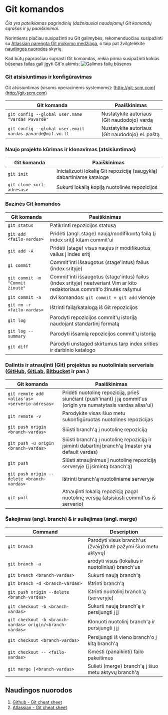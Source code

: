 Git komandos
============

_Čia yra pateikiamas pagrindinių (dažniausiai naudojamų) Git komandų sąrašas ir jų paaiškinimai._

Norintiems plačiau susipažinti su Git galimybės, rekomenduočiau susipažinti su [Atlassian parengta Git mokymo medžiaga](https://www.atlassian.com/git/tutorials), o taip pat žvilgtelėkite [naudingos nuorodos](#naudingos-nuorodos) skyrių.

Kad būtų paprasčiau suprasti Git komandas, reikia pirma susipažinti kokias būsenas failas gali įgyti Git'o akimis: ![Galimos failų būsenos](https://image.slidesharecdn.com/gittutorial-150724014321-lva1-app6891/95/git-tutorial-8-638.jpg?cb=1437702443)

### Git atsisiuntimas ir konfigūravimas

Git atsisiuntimas (visoms operacinėms systemoms): [http://git-scm.com](http://git-scm.com)

| Git komanda | Paaiškinimas |
| ----------- | ------------ |
| `git config --global user.name "Vardas Pavardė"`           | Nustatykite autoriaus (Git naudodojo) vardą     |
| `git config --global user.email vardas.pavarde@mif.vu.lt`  | Nustatykite autoriaus (Git naudodojo) el. paštą |

### Naujo projekto kūrimas ir klonavimas (atsisiuntimas) 

| Git komanda | Paaiškinimas |
| ----------- | ------------ |
| `git init`  | Inicializuoti lokalią Git repoziciją (saugyklą) dabartiniame kataloge |
| `git clone <url-adresas>` | Sukurti lokalią kopiją nuotolinės repozicijos           |

### Bazinės Git komandos

| Git komanda | Paaiškinimas |
| ----------- | ------------ |
| `git status` | Patikrinti repozicijos statusą |
| `git add <failo-vardas>` | Pridėti (angl. stage) naują/modifikuotą failą (į index sritį) kitam commit'ui |
| `git add -A` | Pridėti (stage) visus naujus ir modifikuotus vailus į index sritį |
| `gi commit`  | Commit'inti išsaugotus (stage'intus) failus (index srityje) |
| `git commit -m "Commit žinutė"` | Commit'inti išsaugotus (stage'intus) failus (index srityje) neatveriant Vim ar kito redaktoriaus commit'o žinutės rašymui |
| `git commit -a` | dvi komandos: `git commit + git add` vienoje |
| `git rm -r <failo-vardas>` | Ištrinti failą/katalogą iš Git repozicijos |
| `git log` | Parodyti repozicijos commit'ų istoriją naudojant standartinį formatą |
| `git log --summary` | Parodyti išsamią repozicijos commit'ų istoriją |t
| `git diff` | Parodyti unstaged skirtumus tarp index srities ir darbinio katalogo |

### Dalintis ir atnaujinti (Git) projektus su nuotoliniais serveriais ([GitHub](http://www.github.com/), [GitLab](http://www.gitlab.com/), [Bitbucket](https://bitbucket.org/) ir pan.)

| Git komanda | Paaiškinimas |
| ----------- | ------------ |
| `git remote add <alias'as> <serverio-adresas>` | Pridėti nuotolinę repoziciją, prieš siunčiant (push'inant) į ją commit'us (origin yra numatytasis vardas alias'ui) |
| `git remote -v` | Parodykite visas šiuo metu sukonfigūruotas nuotolines repozicijas |
| `git push origin <branch-vardas>` | Siūsti branch'ą į nuotolinę repoziciją |
| `git push -u origin <branch-vardas>` | Siūsti branch'ą į nuotolinę repoziciją ir įsiminti dabartinį branch'ą (master yra default vardas) |
| `git push` | Siūsti atnaujinimus į nuotolinę repoziciją serveryje (į įsimintą branch'ą) |
| `git push origin --delete <branch-vardas>` | Ištrinti branch'ą nuotoliniame serveryje |
| `git pull` | Atnaujinti lokalią repozicją pagal nuotolinę versiją (atsisiūsti commit'us iš serverio) |

### Šakojimas (angl. branch) & ir suliejimas (angl. merge)

| Command | Description |
| ------- | ----------- |
| `git branch` | Parodyti visus branch'us (žvaigždutė pažymi šiuo metu aktyvų) |
| `git branch -a` | arodyti visus (lokalius ir nuotolinius) branch'us |
| `git branch <branch-vardas>` | Sukurti naują branch'ą |
| `git branch -d <branch-vardas>` | Ištrinti branch'ą |
| `git push origin --delete <branch-vardas>` | Ištrinti nuotolinį branch'ą (serveryje) |
| `git checkout -b <branch-vardas>` | Sukurti naują branch'ą ir persijungti į jį |
| `git checkout -b <branch-vardas> origin/<branch-vardas>` | Klonuoti nuotolinį branch'ą ir persijungti į jį |
| `git checkout <branch-vardas>` | Persijungti iš vieno branch'o į kitą branch'ą |
| `git checkout -- <failo-vardas>` | Išmesti (panaikinti) failo pakeitimus |
| `git merge [<branch-vardas>` | Sulieti (merge) branch'ą į šiuo metu aktyvų branch'ą |

## Naudingos nuorodos

1. [Github - Git cheat sheet](https://education.github.com/git-cheat-sheet-education.pdf)
2. [Atlassian - Git cheat sheet](https://education.github.com/git-cheat-sheet-education.pdf)

